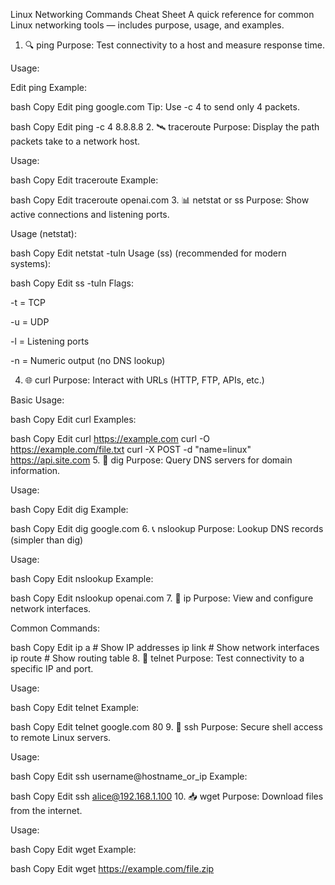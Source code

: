 ﻿Linux Networking Commands Cheat Sheet
A quick reference for common Linux networking tools — includes purpose, usage, and examples.

1. 🔍 ping
Purpose: Test connectivity to a host and measure response time.

Usage:

Edit
ping <hostname or IP>
Example:

bash
Copy
Edit
ping google.com
Tip: Use -c 4 to send only 4 packets.

bash
Copy
Edit
ping -c 4 8.8.8.8
2. 🛰️ traceroute
Purpose: Display the path packets take to a network host.

Usage:

bash
Copy
Edit
traceroute <hostname or IP>
Example:

bash
Copy
Edit
traceroute openai.com
3. 📊 netstat or ss
Purpose: Show active connections and listening ports.

Usage (netstat):

bash
Copy
Edit
netstat -tuln
Usage (ss) (recommended for modern systems):

bash
Copy
Edit
ss -tuln
Flags:

-t = TCP

-u = UDP

-l = Listening ports

-n = Numeric output (no DNS lookup)

4. 🌐 curl
Purpose: Interact with URLs (HTTP, FTP, APIs, etc.)

Basic Usage:

bash
Copy
Edit
curl <url>
Examples:

bash
Copy
Edit
curl https://example.com
curl -O https://example.com/file.txt
curl -X POST -d "name=linux" https://api.site.com
5. 🧭 dig
Purpose: Query DNS servers for domain information.

Usage:

bash
Copy
Edit
dig <domain>
Example:

bash
Copy
Edit
dig google.com
6. 📞 nslookup
Purpose: Lookup DNS records (simpler than dig)

Usage:

bash
Copy
Edit
nslookup <domain>
Example:

bash
Copy
Edit
nslookup openai.com
7. 📡 ip
Purpose: View and configure network interfaces.

Common Commands:

bash
Copy
Edit
ip a         # Show IP addresses
ip link      # Show network interfaces
ip route     # Show routing table
8. 🔌 telnet
Purpose: Test connectivity to a specific IP and port.

Usage:

bash
Copy
Edit
telnet <host> <port>
Example:

bash
Copy
Edit
telnet google.com 80
9. 🔐 ssh
Purpose: Secure shell access to remote Linux servers.

Usage:

bash
Copy
Edit
ssh username@hostname_or_ip
Example:

bash
Copy
Edit
ssh alice@192.168.1.100
10. 📥 wget
Purpose: Download files from the internet.

Usage:

bash
Copy
Edit
wget <url>
Example:

bash
Copy
Edit
wget https://example.com/file.zip
